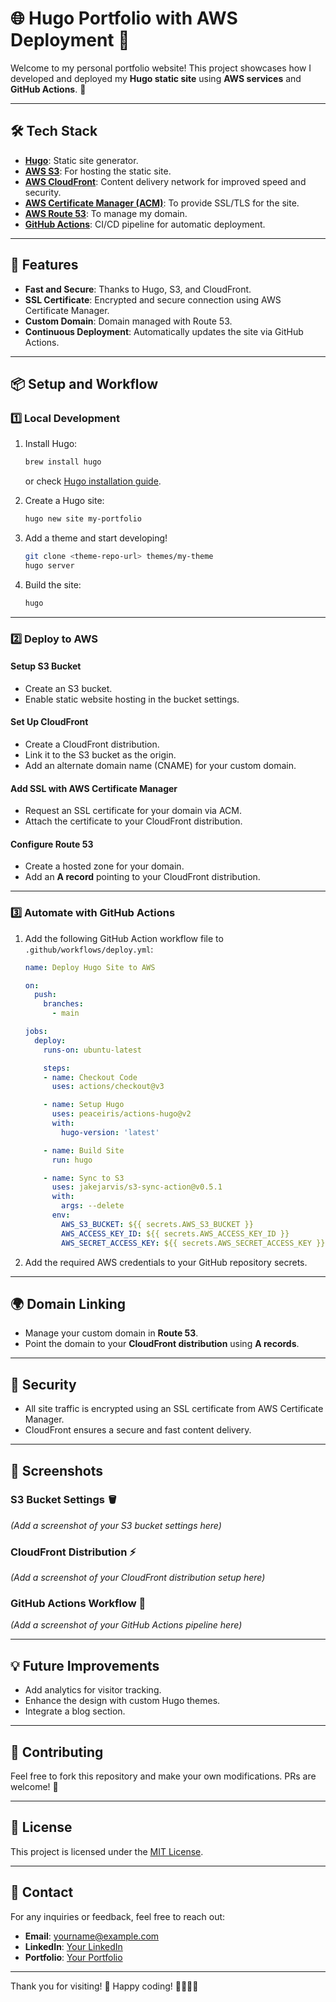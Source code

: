 # 🌐 Hugo Portfolio with AWS Deployment 🚀

Welcome to my personal portfolio website! This project showcases how I developed and deployed my **Hugo static site** using **AWS services** and **GitHub Actions**. 🎉

---

## 🛠️ Tech Stack

- **[Hugo](https://gohugo.io/)**: Static site generator.
- **[AWS S3](https://aws.amazon.com/s3/)**: For hosting the static site.
- **[AWS CloudFront](https://aws.amazon.com/cloudfront/)**: Content delivery network for improved speed and security.
- **[AWS Certificate Manager (ACM)](https://aws.amazon.com/certificate-manager/)**: To provide SSL/TLS for the site.
- **[AWS Route 53](https://aws.amazon.com/route53/)**: To manage my domain.
- **[GitHub Actions](https://github.com/features/actions)**: CI/CD pipeline for automatic deployment.

---

## 🌟 Features

- **Fast and Secure**: Thanks to Hugo, S3, and CloudFront.
- **SSL Certificate**: Encrypted and secure connection using AWS Certificate Manager.
- **Custom Domain**: Domain managed with Route 53.
- **Continuous Deployment**: Automatically updates the site via GitHub Actions.

---

## 📦 Setup and Workflow

### 1️⃣ **Local Development**

1. Install Hugo:
   ```bash
   brew install hugo
   ```
   or check [Hugo installation guide](https://gohugo.io/getting-started/installing/).

2. Create a Hugo site:
   ```bash
   hugo new site my-portfolio
   ```

3. Add a theme and start developing!
   ```bash
   git clone <theme-repo-url> themes/my-theme
   hugo server
   ```

4. Build the site:
   ```bash
   hugo
   ```

---

### 2️⃣ **Deploy to AWS**

#### **Setup S3 Bucket**
- Create an S3 bucket.
- Enable static website hosting in the bucket settings.

#### **Set Up CloudFront**
- Create a CloudFront distribution.
- Link it to the S3 bucket as the origin.
- Add an alternate domain name (CNAME) for your custom domain.

#### **Add SSL with AWS Certificate Manager**
- Request an SSL certificate for your domain via ACM.
- Attach the certificate to your CloudFront distribution.

#### **Configure Route 53**
- Create a hosted zone for your domain.
- Add an **A record** pointing to your CloudFront distribution.

---

### 3️⃣ **Automate with GitHub Actions**

1. Add the following GitHub Action workflow file to `.github/workflows/deploy.yml`:
   ```yaml
   name: Deploy Hugo Site to AWS

   on:
     push:
       branches:
         - main

   jobs:
     deploy:
       runs-on: ubuntu-latest

       steps:
       - name: Checkout Code
         uses: actions/checkout@v3

       - name: Setup Hugo
         uses: peaceiris/actions-hugo@v2
         with:
           hugo-version: 'latest'

       - name: Build Site
         run: hugo

       - name: Sync to S3
         uses: jakejarvis/s3-sync-action@v0.5.1
         with:
           args: --delete
         env:
           AWS_S3_BUCKET: ${{ secrets.AWS_S3_BUCKET }}
           AWS_ACCESS_KEY_ID: ${{ secrets.AWS_ACCESS_KEY_ID }}
           AWS_SECRET_ACCESS_KEY: ${{ secrets.AWS_SECRET_ACCESS_KEY }}
   ```
2. Add the required AWS credentials to your GitHub repository secrets.

---

## 🌍 Domain Linking

- Manage your custom domain in **Route 53**.
- Point the domain to your **CloudFront distribution** using **A records**.

---

## 🔐 Security

- All site traffic is encrypted using an SSL certificate from AWS Certificate Manager.
- CloudFront ensures a secure and fast content delivery.

---

## 📸 Screenshots

### S3 Bucket Settings 🪣
*(Add a screenshot of your S3 bucket settings here)*

### CloudFront Distribution ⚡
*(Add a screenshot of your CloudFront distribution setup here)*

### GitHub Actions Workflow 🔄
*(Add a screenshot of your GitHub Actions pipeline here)*

---

## 💡 Future Improvements

- Add analytics for visitor tracking.
- Enhance the design with custom Hugo themes.
- Integrate a blog section.

---

## 🤝 Contributing

Feel free to fork this repository and make your own modifications. PRs are welcome! 🙌

---

## 📜 License

This project is licensed under the [MIT License](LICENSE).

---

## 📧 Contact

For any inquiries or feedback, feel free to reach out:
- **Email**: yourname@example.com
- **LinkedIn**: [Your LinkedIn](https://linkedin.com/in/yourprofile)
- **Portfolio**: [Your Portfolio](https://yourdomain.com)

---

Thank you for visiting! 🌟 Happy coding! 👨‍💻👩‍💻
